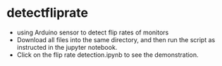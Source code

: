 # detectfliprate
* using Arduino sensor to detect flip rates of monitors
* Download all files into the same directory, and then run the script as instructed in the jupyter notebook. 
* Click on the flip rate detection.ipynb to see the demonstration. 
